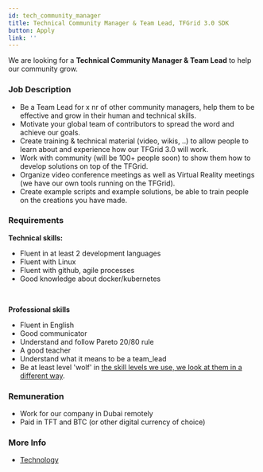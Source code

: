 ```yaml
---
id: tech_community_manager
title: Technical Community Manager & Team Lead, TFGrid 3.0 SDK
button: Apply
link: ''
---
```


We are looking for a **Technical Community Manager & Team Lead** to help our community grow.

### Job Description

- Be a Team Lead for x nr of other community managers, help them to be effective and grow in their human and technical skills.
- Motivate your global team of contributors to spread the word and achieve our goals.
- Create training & technical material (video, wikis, ..) to allow people to learn about and experience how our TFGrid 3.0 will work.
- Work with community (will be 100+ people soon) to show them how to develop solutions on top of the TFGrid.
- Organize video conference meetings as well as Virtual Reality meetings (we have our own tools running on the TFGrid).
- Create example scripts and example solutions, be able to train people on the creations you have made.

### Requirements

**Technical skills:**
  - Fluent in at least 2 development languages
  - Fluent with Linux
  - Fluent with github, agile processes
  - Good knowledge about docker/kubernetes
  
<br />

**Professional skills** 
  - Fluent in English
  - Good communicator
  - Understand and follow Pareto 20/80 rule
  - A good teacher
  - Understand what it means to be a team_lead
  - Be at least level 'wolf' in [the skill levels we use, we look at them in a different way](https://threefold.io/info/threefold#/threefold__p2p_awareness_level).


### Remuneration

- Work for our company in Dubai remotely
- Paid in TFT and BTC (or other digital currency of choice)

### More Info

- [Technology](https://threefold.io/info/threefold#/internet4__technology)


